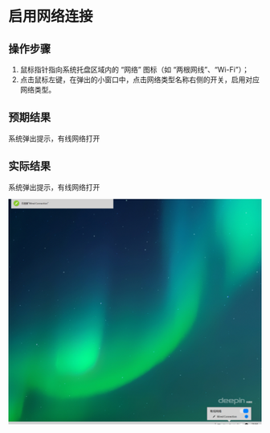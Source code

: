 # 启用网络连接

## 操作步骤

1. 鼠标指针指向系统托盘区域内的 “网络” 图标（如 “两根网线”、“Wi-Fi”）；
2. 点击鼠标左键，在弹出的小窗口中，点击网络类型名称右侧的开关，启用对应网络类型。

## 预期结果

系统弹出提示，有线网络打开

## 实际结果

系统弹出提示，有线网络打开

![启用网络连接.png](./img/启用网络连接.png)
